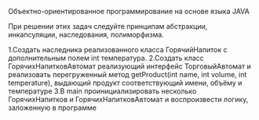 Объектно-ориентированное программирование
на основе языка JAVA

При решении этих задач следуйте принципам абстракции, инкапсуляции, наследования, полиморфизма.

1.Создать наследника реализованного класса ГорячийНапиток с дополнительным полем int температура.
2.Создать класс ГорячихНапитковАвтомат реализующий интерфейс ТорговыйАвтомат и
реализовать перегруженный метод getProduct(int name, int volume, int temperature),
выдающий продукт соответствующий имени, объёму и температуре
3.В main проинициализировать несколько ГорячихНапитков и ГорячихНапитковАвтомат и воспроизвести логику, заложенную в программе
